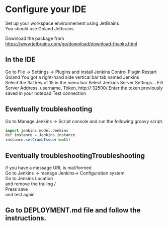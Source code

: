 # Configure your IDE 
Set up your workspace environnement using JetBrains      
You should use Goland Jetbrains   

Download the package from   
https://www.jetbrains.com/go/download/download-thanks.html

## In the IDE 
Go to File -> Settings  -> Plugins 
and install Jenkins Control Plugin 
Restart Goland 
You got a right-hand side vertical bar tab named Jenkins   
Select the flat key of 15 in the menu bar 
Select Jenkins Server Settings... 
Fill Server Address, username, Token, http://<ip>:32500/
Enter the token previously saved in your notepad
Test connection 

## Eventually troubleshooting
Go to Manage Jenkins -> Script console and run the following groovy script.
```groovy
import jenkins.model.Jenkins
def instance = Jenkins.instance
instance.setCrumbIssuer(null)
```

## Eventually troubleshootingTroubleshooting   
if you have a message URL is mal/formed   
Go to Jenkins -> manage Jenkins-> Configuration system  
Go to Jenkins Location   
and remove the trailing /   
Press save  
and test again 


## Go to DEPLOYMENT.md file and follow the instructions.